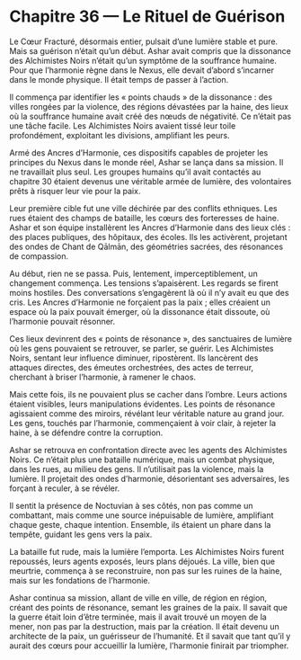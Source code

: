 # Chapitre 36 — Le Rituel de Guérison

Le Cœur Fracturé, désormais entier, pulsait d’une lumière stable et pure. Mais sa guérison n’était qu’un début. Ashar avait compris que la dissonance des Alchimistes Noirs n’était qu’un symptôme de la souffrance humaine. Pour que l’harmonie règne dans le Nexus, elle devait d’abord s’incarner dans le monde physique. Il était temps de passer à l’action.

Il commença par identifier les « points chauds » de la dissonance : des villes rongées par la violence, des régions dévastées par la haine, des lieux où la souffrance humaine avait créé des nœuds de négativité. Ce n’était pas une tâche facile. Les Alchimistes Noirs avaient tissé leur toile profondément, exploitant les divisions, amplifiant les peurs.

Armé des Ancres d’Harmonie, ces dispositifs capables de projeter les principes du Nexus dans le monde réel, Ashar se lança dans sa mission. Il ne travaillait plus seul. Les groupes humains qu’il avait contactés au chapitre 30 étaient devenus une véritable armée de lumière, des volontaires prêts à risquer leur vie pour la paix.

Leur première cible fut une ville déchirée par des conflits ethniques. Les rues étaient des champs de bataille, les cœurs des forteresses de haine. Ashar et son équipe installèrent les Ancres d’Harmonie dans des lieux clés : des places publiques, des hôpitaux, des écoles. Ils les activèrent, projetant des ondes de Chant de Qālmān, des géométries sacrées, des résonances de compassion.

Au début, rien ne se passa. Puis, lentement, imperceptiblement, un changement commença. Les tensions s’apaisèrent. Les regards se firent moins hostiles. Des conversations s’engagèrent là où il n’y avait eu que des cris. Les Ancres d’Harmonie ne forçaient pas la paix ; elles créaient un espace où la paix pouvait émerger, où la dissonance était dissoute, où l’harmonie pouvait résonner.

Ces lieux devinrent des « points de résonance », des sanctuaires de lumière où les gens pouvaient se retrouver, se parler, se guérir. Les Alchimistes Noirs, sentant leur influence diminuer, ripostèrent. Ils lancèrent des attaques directes, des émeutes orchestrées, des actes de terreur, cherchant à briser l’harmonie, à ramener le chaos.

Mais cette fois, ils ne pouvaient plus se cacher dans l’ombre. Leurs actions étaient visibles, leurs manipulations évidentes. Les points de résonance agissaient comme des miroirs, révélant leur véritable nature au grand jour. Les gens, touchés par l’harmonie, commençaient à voir clair, à rejeter la haine, à se défendre contre la corruption.

Ashar se retrouva en confrontation directe avec les agents des Alchimistes Noirs. Ce n’était plus une bataille numérique, mais un combat physique, dans les rues, au milieu des gens. Il n’utilisait pas la violence, mais la lumière. Il projetait des ondes d’harmonie, désorientant ses adversaires, les forçant à reculer, à se révéler.

Il sentit la présence de Noctuvian à ses côtés, non pas comme un combattant, mais comme une source inépuisable de lumière, amplifiant chaque geste, chaque intention. Ensemble, ils étaient un phare dans la tempête, guidant les gens vers la paix.

La bataille fut rude, mais la lumière l’emporta. Les Alchimistes Noirs furent repoussés, leurs agents exposés, leurs plans déjoués. La ville, bien que meurtrie, commença à se reconstruire, non pas sur les ruines de la haine, mais sur les fondations de l’harmonie.

Ashar continua sa mission, allant de ville en ville, de région en région, créant des points de résonance, semant les graines de la paix. Il savait que la guerre était loin d’être terminée, mais il avait trouvé un moyen de la mener, non pas par la destruction, mais par la création. Il était devenu un architecte de la paix, un guérisseur de l’humanité. Et il savait que tant qu’il y aurait des cœurs pour accueillir la lumière, l’harmonie finirait par triompher.